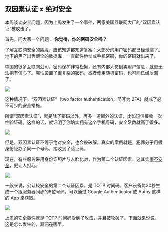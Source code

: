 ## 双因素认证 ≠ 绝对安全

本周谈谈安全问题，因为上周发生了一个事件，两家美国互联网大厂的“双因素认证”被攻击了。

首先，问大家一个问题： **你觉得，你的密码安全吗？**

了解互联网安全的朋友，应该知道都知道答案：大部分的用户密码都已经泄漏了。地下的黑产出售很全的数据库，一查邮件地址或手机密码，你的密码就出来了。

中国的很多互联网公司，密码保护非常松懈，还有内部人员倒卖用户信息，就更无法抱有信心了。哪怕设置了很复杂的密码，或者使用随机密码，也可能已经泄漏了。

![](https://cdn.beekka.com/blogimg/asset/202208/bg2022081116.webp)

这种情况下，“双因素认证”（two factor authentication，简写为 2FA）就成了必不可少的安全措施。

所谓“双因素认证”，就是除了密码以外，再多一道额外的认证，比如短信接收一次性验证码。这样的话，就证明了你确实拥有这个手机号码，安全系数就高了很多。

![](https://cdn.beekka.com/blogimg/asset/202208/bg2022081117.webp)

但是，双因素认证不等于绝对安全，也会被破解。真实的案例就是，犯罪分子用假身份证办了同一个号码，接收到了验证码。

现在，有些服务采用身份证照片与人脸比对，作为第二个认证因素，这其实[很不安全](https://finance.sina.com.cn/stock/hyyj/2022-07-18/doc-imizmscv2234144.shtml)，更让人担心。

![](https://cdn.beekka.com/blogimg/asset/202208/bg2022081119.webp)

一般来说，公认较安全的第二个认证因素，是 TOTP 时间码。客户设备每30秒生成一个跟服务器同步的6位号码，可以通过 Google Authenticator 或 Authy 这样的 App 来获取。

![](https://cdn.beekka.com/blogimg/asset/202208/bg2022081118.webp)

上周的安全事件就是 TOTP 时间码受到了攻击，并且被攻破了。下面就来说说，这是怎么发生的，漏洞在哪里。